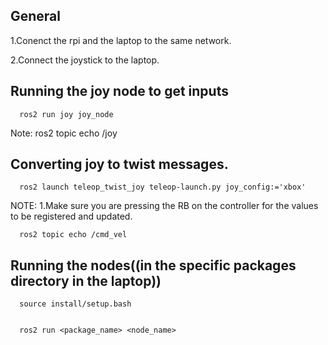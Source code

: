 ## General 
1.Conenct the rpi and the laptop to the same network.


2.Connect the joystick to the laptop.


## Running the joy node to get inputs


      ros2 run joy joy_node 


Note: ros2 topic echo /joy


## Converting joy to twist messages.

      ros2 launch teleop_twist_joy teleop-launch.py joy_config:='xbox'  


NOTE: 1.Make sure you are pressing the RB on the controller for the values to be registered and updated.


      ros2 topic echo /cmd_vel


## Running the nodes((in the specific packages directory in the laptop))

      source install/setup.bash 


      ros2 run <package_name> <node_name>


